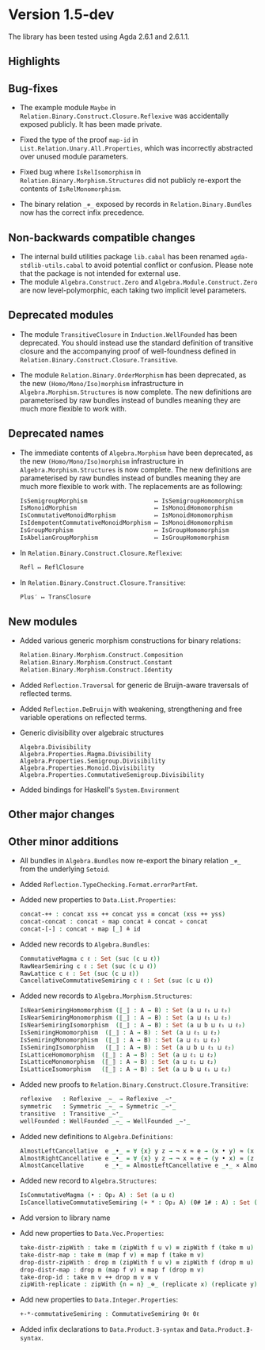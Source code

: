 Version 1.5-dev
===============

The library has been tested using Agda 2.6.1 and 2.6.1.1.

Highlights
----------

Bug-fixes
---------

* The example module `Maybe` in `Relation.Binary.Construct.Closure.Reflexive` was
  accidentally exposed publicly. It has been made private.

* Fixed the type of the proof `map-id` in `List.Relation.Unary.All.Properties`,
  which was incorrectly abstracted over unused module parameters.

* Fixed bug where `IsRelIsomorphism` in `Relation.Binary.Morphism.Structures` did not
  publicly re-export the contents of `IsRelMonomorphism`.

* The binary relation `_≉_` exposed by records in `Relation.Binary.Bundles` now has
  the correct infix precedence.

Non-backwards compatible changes
--------------------------------

* The internal build utilities package `lib.cabal` has been renamed
  `agda-stdlib-utils.cabal` to avoid potential conflict or confusion.
  Please note that the package is not intended for external use.
* The module `Algebra.Construct.Zero` and `Algebra.Module.Construct.Zero` are now level-polymorphic, each taking two implicit level parameters.

Deprecated modules
------------------

* The module `TransitiveClosure` in `Induction.WellFounded` has been deprecated.
  You should instead use the standard definition of transitive closure and the
  accompanying proof of well-foundness defined in `Relation.Binary.Construct.Closure.Transitive`.

* The module `Relation.Binary.OrderMorphism` has been deprecated, as the new
  `(Homo/Mono/Iso)morphism` infrastructure in `Algebra.Morphism.Structures` is now
  complete. The new definitions are parameterised by raw bundles instead of bundles
  meaning they are much more flexible to work with.

Deprecated names
----------------

* The immediate contents of `Algebra.Morphism` have been deprecated, as the new
  `(Homo/Mono/Iso)morphism` infrastructure in `Algebra.Morphism.Structures` is now
  complete. The new definitions are parameterised by raw bundles instead of bundles
  meaning they are much more flexible to work with. The replacements are as following:
  ```agda
  IsSemigroupMorphism                   ↦ IsSemigroupHomomorphism
  IsMonoidMorphism                      ↦ IsMonoidHomomorphism
  IsCommutativeMonoidMorphism           ↦ IsMonoidHomomorphism
  IsIdempotentCommutativeMonoidMorphism ↦ IsMonoidHomomorphism
  IsGroupMorphism                       ↦ IsGroupHomomorphism
  IsAbelianGroupMorphism                ↦ IsGroupHomomorphism
  ```

* In `Relation.Binary.Construct.Closure.Reflexive`:
  ```agda
  Refl ↦ ReflClosure
  ```

* In `Relation.Binary.Construct.Closure.Transitive`:
  ```agda
  Plus′ ↦ TransClosure
  ```

New modules
-----------

* Added various generic morphism constructions for binary relations:
  ```agda
  Relation.Binary.Morphism.Construct.Composition
  Relation.Binary.Morphism.Construct.Constant
  Relation.Binary.Morphism.Construct.Identity
  ```

* Added `Reflection.Traversal` for generic de Bruijn-aware traversals of reflected terms.
* Added `Reflection.DeBruijn` with weakening, strengthening and free variable operations
  on reflected terms.

* Generic divisibility over algebraic structures
  ```
  Algebra.Divisibility
  Algebra.Properties.Magma.Divisibility
  Algebra.Properties.Semigroup.Divisibility
  Algebra.Properties.Monoid.Divisibility
  Algebra.Properties.CommutativeSemigroup.Divisibility
  ```

* Added bindings for Haskell's `System.Environment`

Other major changes
-------------------

Other minor additions
---------------------

* All bundles in `Algebra.Bundles` now re-export the binary relation `_≉_` from the underlying `Setoid`.

* Added `Reflection.TypeChecking.Format.errorPartFmt`.

* Added new properties to `Data.List.Properties`:
  ```agda
  concat-++ : concat xss ++ concat yss ≡ concat (xss ++ yss)
  concat-concat : concat ∘ map concat ≗ concat ∘ concat
  concat-[-] : concat ∘ map [_] ≗ id
  ```

* Added new records to `Algebra.Bundles`:
  ```agda
  CommutativeMagma c ℓ : Set (suc (c ⊔ ℓ))
  RawNearSemiring c ℓ : Set (suc (c ⊔ ℓ))
  RawLattice c ℓ : Set (suc (c ⊔ ℓ))
  CancellativeCommutativeSemiring c ℓ : Set (suc (c ⊔ ℓ))
  ```

* Added new records to `Algebra.Morphism.Structures`:
  ```agda
  IsNearSemiringHomomorphism (⟦_⟧ : A → B) : Set (a ⊔ ℓ₁ ⊔ ℓ₂)
  IsNearSemiringMonomorphism (⟦_⟧ : A → B) : Set (a ⊔ ℓ₁ ⊔ ℓ₂)
  IsNearSemiringIsomorphism  (⟦_⟧ : A → B) : Set (a ⊔ b ⊔ ℓ₁ ⊔ ℓ₂)
  IsSemiringHomomorphism  (⟦_⟧ : A → B) : Set (a ⊔ ℓ₁ ⊔ ℓ₂)
  IsSemiringMonomorphism  (⟦_⟧ : A → B) : Set (a ⊔ ℓ₁ ⊔ ℓ₂)
  IsSemiringIsomorphism   (⟦_⟧ : A → B) : Set (a ⊔ b ⊔ ℓ₁ ⊔ ℓ₂)
  IsLatticeHomomorphism  (⟦_⟧ : A → B) : Set (a ⊔ ℓ₁ ⊔ ℓ₂)
  IsLatticeMonomorphism  (⟦_⟧ : A → B) : Set (a ⊔ ℓ₁ ⊔ ℓ₂)
  IsLatticeIsomorphism   (⟦_⟧ : A → B) : Set (a ⊔ b ⊔ ℓ₁ ⊔ ℓ₂)
  ```

* Added new proofs to `Relation.Binary.Construct.Closure.Transitive`:
  ```agda
  reflexive   : Reflexive _∼_ → Reflexive _∼⁺_
  symmetric   : Symmetric _∼_ → Symmetric _∼⁺_
  transitive  : Transitive _∼⁺_
  wellFounded : WellFounded _∼_ → WellFounded _∼⁺_

* Added new definitions to `Algebra.Definitions`:
  ```agda
  AlmostLeftCancellative  e _•_ = ∀ {x} y z → ¬ x ≈ e → (x • y) ≈ (x • z) → y ≈ z
  AlmostRightCancellative e _•_ = ∀ {x} y z → ¬ x ≈ e → (y • x) ≈ (z • x) → y ≈ z
  AlmostCancellative      e _•_ = AlmostLeftCancellative e _•_ × AlmostRightCancellative e _•_
  ```

* Added new record to `Algebra.Structures`:
  ```agda
  IsCommutativeMagma (• : Op₂ A) : Set (a ⊔ ℓ)
  IsCancellativeCommutativeSemiring (+ * : Op₂ A) (0# 1# : A) : Set (a ⊔ ℓ)
  ```

* Add version to library name

* Add new properties to `Data.Vec.Properties`:
  ```agda
  take-distr-zipWith : take m (zipWith f u v) ≡ zipWith f (take m u) (take m v)
  take-distr-map : take m (map f v) ≡ map f (take m v)
  drop-distr-zipWith : drop m (zipWith f u v) ≡ zipWith f (drop m u) (drop m v)
  drop-distr-map : drop m (map f v) ≡ map f (drop m v)
  take-drop-id : take m v ++ drop m v ≡ v
  zipWith-replicate : zipWith {n = n} _⊕_ (replicate x) (replicate y) ≡ replicate (x ⊕ y)
  ```

* Add new properties to `Data.Integer.Properties`:
  ```agda
  +-*-commutativeSemiring : CommutativeSemiring 0ℓ 0ℓ
  ```

* Added infix declarations to `Data.Product.∃-syntax` and `Data.Product.∄-syntax`.

